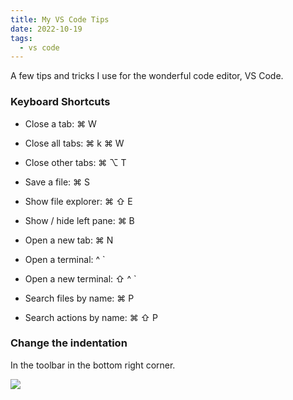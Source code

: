 ```yaml
---
title: My VS Code Tips
date: 2022-10-19
tags:
  - vs code
---
```


A few tips and tricks I use for the wonderful code editor, VS Code.

### Keyboard Shortcuts

- Close a tab: ⌘ W

- Close all tabs: ⌘ k ⌘ W

- Close other tabs: ⌘ ⌥ T

- Save a file: ⌘ S

- Show file explorer: ⌘ ⇧ E

- Show / hide left pane: ⌘ B

- Open a new tab: ⌘ N

- Open a terminal: ^ `

- Open a new terminal: ⇧ ^ `

- Search files by name: ⌘ P

- Search actions by name: ⌘ ⇧ P

### Change the indentation

In the toolbar in the bottom right corner.

![](https://s3.us-west-2.amazonaws.com/secure.notion-static.com/e655c596-1040-4dac-b2d3-2c998f9dcc83/Untitled.png?X-Amz-Algorithm=AWS4-HMAC-SHA256&X-Amz-Content-Sha256=UNSIGNED-PAYLOAD&X-Amz-Credential=AKIAT73L2G45EIPT3X45%2F20230522%2Fus-west-2%2Fs3%2Faws4_request&X-Amz-Date=20230522T013030Z&X-Amz-Expires=3600&X-Amz-Signature=eb66fc7baae93495942fe9dbfc27ae00af92a362b5ee32ff05db1bd253705230&X-Amz-SignedHeaders=host&x-id=GetObject)

